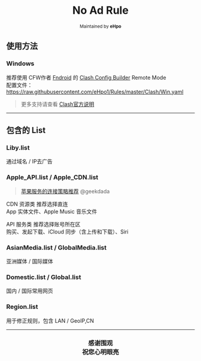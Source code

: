 <h1 align="center">
No Ad Rule
</h1>
<p align="center">
<sup>
Maintained by <b>eHpo</b>
</sup>
</p>

## 使用方法

### Windows

推荐使用 CFW作者 [Fndroid](https://github.com/Fndroid) 的 [Clash Config Builder](https://github.com/Fndroid/clash-config-builder/blob/master/README.md) Remote Mode  
配置文件：  
<https://raw.githubusercontent.com/eHpo1/Rules/master/Clash/Win.yaml>

> 更多支持请查看 [Clash官方说明](https://github.com/Dreamacro/clash/blob/master/README.md)

---

## 包含的 List

### Liby.list

通过域名 / IP去广告

### Apple_API.list / Apple_CDN.list

> [苹果服务的连接策略推荐](https://blog.dada.li/2019/better-proxy-rules-for-apple-services) @geekdada

CDN 资源类  推荐选择直连  
App 实体文件、Apple Music 音乐文件

API 服务类  推荐选择账号所在区  
购买、发起下载、iCloud 同步（含上传和下载）、Siri

### AsianMedia.list / GlobalMedia.list

亚洲媒体 / 国际媒体

### Domestic.list / Global.list

国内 / 国际常用网页

### Region.list

用于修正规则，包含 LAN / GeoIP,CN

---

<h3 align="center">
<p>感谢围观
<br>祝您心明眼亮</b>
</p>
</h3>
